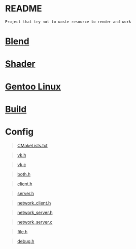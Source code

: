 # README
```
Project that try not to waste resource to render and work
```
# [Blend](source/blend)
# [Shader](source/shader)
# [Gentoo Linux](doc/gentoo.md)
# [Build](doc/build.md)
# Config
>[CMakeLists.txt](CMakeLists.txt)

>[vk.h](src/vk/release/vk/vk.h)

>[vk.c](src/vk/release/vk/vk.c)

>[both.h](src/loader/both/both.h)

>[client.h](src/loader/client/client.h)

>[server.h](src/loader/server/server.h)

>[network_client.h](src/network/network_client.h)

>[network_server.h](src/network/network_server.h)

>[network_server.c](src/network/network_server.c)

>[file.h](src/file/file.h)

>[debug.h](src/debug/debug.h)

